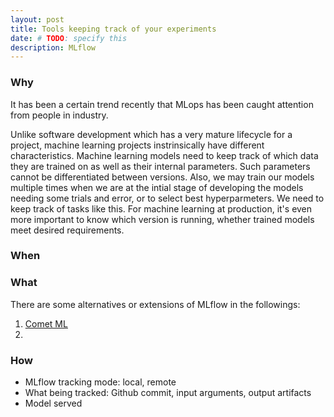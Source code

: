 ```yaml
---
layout: post
title: Tools keeping track of your experiments
date: # TODO: specify this
description: MLflow
---
```


### Why

It has been a certain trend recently that MLops has been caught attention from people in industry. 

Unlike software development which has a very mature lifecycle for a project, machine learning projects instrinsically have different characteristics. 
Machine learning models need to keep track of which data they are trained on as well as their internal parameters. Such parameters cannot be differentiated between versions.
Also, we may train our models multiple times when we are at the intial stage of developing the models needing some trials and error, or to select best hyperparmeters. We need to keep track of tasks like this. 
For machine learning at production, it's even more important to know which version is running, whether trained models meet desired requirements.

### When

### What
There are some alternatives or extensions of MLflow in the followings:
1. <a href="https://www.comet.ml/site/"> Comet ML</a>
2. <a > </a>

### How

+ MLflow tracking mode: local, remote
+ What being tracked: Github commit, input arguments, output artifacts
+ Model served


